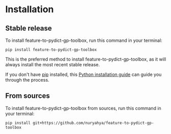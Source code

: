 # Installation

## Stable release

To install feature-to-pydict-gp-toolbox, run this command in your terminal:

```
pip install feature-to-pydict-gp-toolbox
```

This is the preferred method to install feature-to-pydict-gp-toolbox, as it will always install the most recent stable release.

If you don't have [pip](https://pip.pypa.io) installed, this [Python installation guide](http://docs.python-guide.org/en/latest/starting/installation/) can guide you through the process.

## From sources

To install feature-to-pydict-gp-toolbox from sources, run this command in your terminal:

```
pip install git+https://github.com/nuryahya/feature-to-pydict-gp-toolbox
```
